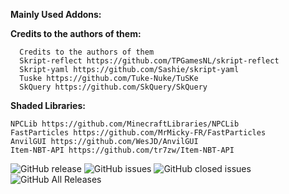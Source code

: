 **Mainly Used Addons:**

**Credits to the authors of them:**
``` 
  Credits to the authors of them
  Skript-reflect https://github.com/TPGamesNL/skript-reflect
  Skript-yaml https://github.com/Sashie/skript-yaml
  Tuske https://github.com/Tuke-Nuke/TuSKe
  SkQuery https://github.com/SkQuery/SkQuery
```

**Shaded Libraries:**
```
NPCLib https://github.com/MinecraftLibraries/NPCLib
FastParticles https://github.com/MrMicky-FR/FastParticles
AnvilGUI https://github.com/WesJD/AnvilGUI
Item-NBT-API https://github.com/tr7zw/Item-NBT-API
```

![GitHub release](https://img.shields.io/github/release/andrei923/LeafSK.svg?style=for-the-badge)
![GitHub issues](https://img.shields.io/github/issues-raw/andrei923/LeafSK.svg?style=for-the-badge)
![GitHub closed issues](https://img.shields.io/github/issues-closed-raw/andrei923/LeafSK.svg?style=for-the-badge)
![GitHub All Releases](https://img.shields.io/github/downloads/andrei923/LeafSK/total.svg?style=for-the-badge)
